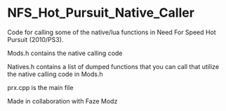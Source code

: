 # NFS_Hot_Pursuit_Native_Caller
Code for calling some of the native/lua functions in Need For Speed Hot Pursuit (2010/PS3).

Mods.h contains the native calling code

Natives.h contains a list of dumped functions that you can call that utilize the native calling code in Mods.h

prx.cpp is the main file

Made in collaboration with Faze Modz
